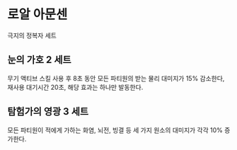 # 로알 아문센

극지의 정복자 세트

## 눈의 가호 2 세트

무기 액티브 스킬 사용 후 8초 동안 모든 파티원의 받는 물리 대미지가 15% 감소한다, 재사용 대기시간 20초, 해당 효과는 하나만 발동한다.

## 탐험가의 영광 3 세트

모든 파티원이 적에게 가하는 화염, 뇌전, 빙결 등 세 가지 원소의 대미지가 각각 10% 증가한다.
